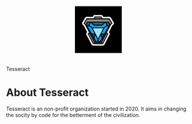 # <p align="center"> <img src="https://github.com/tesseract-org/about/blob/main/resources/35855D08-A811-4962-A293-B2C6C34937DD.png" alt="Tesseract"/>
Tesseract
</p>

# About Tesseract
Tesseract is an non-profit organization started in 2020. It aims in changing the socity by code for the betterment of the civilization.

